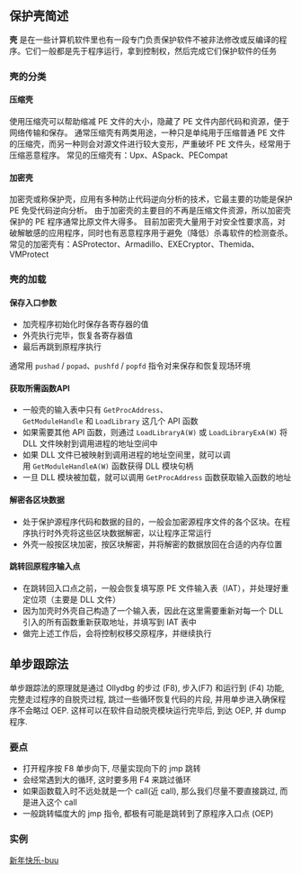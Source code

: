 ## 保护壳简述
**壳** 是在一些计算机软件里也有一段专门负责保护软件不被非法修改或反编译的程序。它们一般都是先于程序运行，拿到控制权，然后完成它们保护软件的任务

### 壳的分类
#### 压缩壳
使用压缩壳可以帮助缩减 PE 文件的大小，隐藏了 PE 文件内部代码和资源，便于网络传输和保存。
通常压缩壳有两类用途，一种只是单纯用于压缩普通 PE 文件的压缩壳，而另一种则会对源文件进行较大变形，严重破坏 PE 文件头，经常用于压缩恶意程序。
常见的压缩壳有：Upx、ASpack、PECompat
#### 加密壳
加密壳或称保护壳，应用有多种防止代码逆向分析的技术，它最主要的功能是保护 PE 免受代码逆向分析。
由于加密壳的主要目的不再是压缩文件资源，所以加密壳保护的 PE 程序通常比原文件大得多。
目前加密壳大量用于对安全性要求高，对破解敏感的应用程序，同时也有恶意程序用于避免（降低）杀毒软件的检测查杀。
常见的加密壳有：ASProtector、Armadillo、EXECryptor、Themida、VMProtect

### 壳的加载
#### 保存入口参数
-  加壳程序初始化时保存各寄存器的值
-   外壳执行完毕，恢复各寄存器值
-   最后再跳到原程序执行

通常用 `pushad` / `popad`、`pushfd` / `popfd` 指令对来保存和恢复现场环境

#### 获取所需函数API
-  一般壳的输入表中只有 `GetProcAddress`、`GetModuleHandle` 和 `LoadLibrary` 这几个 API 函数
-   如果需要其他 API 函数，则通过 `LoadLibraryA(W)` 或 `LoadLibraryExA(W)` 将 DLL 文件映射到调用进程的地址空间中
-   如果 DLL 文件已被映射到调用进程的地址空间里，就可以调用 `GetModuleHandleA(W)` 函数获得 DLL 模块句柄
-   一旦 DLL 模块被加载，就可以调用 `GetProcAddress` 函数获取输入函数的地址

#### 解密各区块数据
-   处于保护源程序代码和数据的目的，一般会加密源程序文件的各个区块。在程序执行时外壳将这些区块数据解密，以让程序正常运行
-   外壳一般按区块加密，按区块解密，并将解密的数据放回在合适的内存位置

#### 跳转回原程序输入点
-  在跳转回入口点之前，一般会恢复填写原 PE 文件输入表（IAT），并处理好重定位项（主要是 DLL 文件）
-   因为加壳时外壳自己构造了一个输入表，因此在这里需要重新对每一个 DLL 引入的所有函数重新获取地址，并填写到 IAT 表中
-   做完上述工作后，会将控制权移交原程序，并继续执行

## 单步跟踪法

单步跟踪法的原理就是通过 Ollydbg 的步过 (F8), 步入(F7) 和运行到 (F4) 功能, 完整走过程序的自脱壳过程, 跳过一些循环恢复代码的片段, 并用单步进入确保程序不会略过 OEP. 这样可以在软件自动脱壳模块运行完毕后, 到达 OEP, 并 dump 程序.

### 要点 

-  打开程序按 F8 单步向下, 尽量实现向下的 jmp 跳转
-  会经常遇到大的循环, 这时要多用 F4 来跳过循环
-  如果函数载入时不远处就是一个 call(近 call), 那么我们尽量不要直接跳过, 而是进入这个 call
-  一般跳转幅度大的 jmp 指令, 都极有可能是跳转到了原程序入口点 (OEP)

### 实例
[新年快乐-buu](../CTF赛题/刷题/Reverse/新年快乐-buu.md)